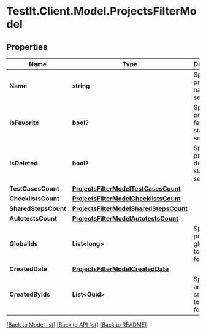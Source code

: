 # TestIt.Client.Model.ProjectsFilterModel

## Properties

Name | Type | Description | Notes
------------ | ------------- | ------------- | -------------
**Name** | **string** | Specifies a project name to search for | [optional] 
**IsFavorite** | **bool?** | Specifies a project favorite status to search for | [optional] 
**IsDeleted** | **bool?** | Specifies a project deleted status to search for | [optional] 
**TestCasesCount** | [**ProjectsFilterModelTestCasesCount**](ProjectsFilterModelTestCasesCount.md) |  | [optional] 
**ChecklistsCount** | [**ProjectsFilterModelChecklistsCount**](ProjectsFilterModelChecklistsCount.md) |  | [optional] 
**SharedStepsCount** | [**ProjectsFilterModelSharedStepsCount**](ProjectsFilterModelSharedStepsCount.md) |  | [optional] 
**AutotestsCount** | [**ProjectsFilterModelAutotestsCount**](ProjectsFilterModelAutotestsCount.md) |  | [optional] 
**GlobalIds** | **List&lt;long&gt;** | Specifies a project global IDs to search for | [optional] 
**CreatedDate** | [**ProjectsFilterModelCreatedDate**](ProjectsFilterModelCreatedDate.md) |  | [optional] 
**CreatedByIds** | **List&lt;Guid&gt;** | Specifies an autotest creator IDs to search for | [optional] 

[[Back to Model list]](../README.md#documentation-for-models) [[Back to API list]](../README.md#documentation-for-api-endpoints) [[Back to README]](../README.md)


